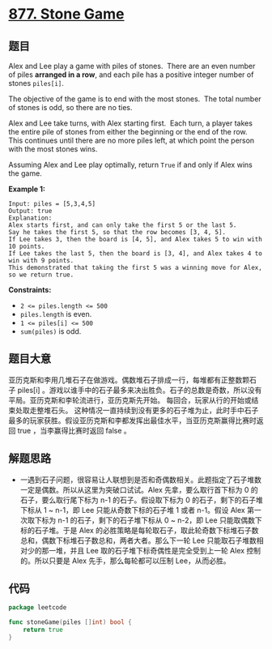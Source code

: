 # [877. Stone Game](https://leetcode.com/problems/stone-game/)

## 题目

Alex and Lee play a game with piles of stones.  There are an even number of piles **arranged in a row**, and each pile has a positive integer number of stones `piles[i]`.

The objective of the game is to end with the most stones.  The total number of stones is odd, so there are no ties.

Alex and Lee take turns, with Alex starting first.  Each turn, a player takes the entire pile of stones from either the beginning or the end of the row.  This continues until there are no more piles left, at which point the person with the most stones wins.

Assuming Alex and Lee play optimally, return `True` if and only if Alex wins the game.

**Example 1:**

```
Input: piles = [5,3,4,5]
Output: true
Explanation:
Alex starts first, and can only take the first 5 or the last 5.
Say he takes the first 5, so that the row becomes [3, 4, 5].
If Lee takes 3, then the board is [4, 5], and Alex takes 5 to win with 10 points.
If Lee takes the last 5, then the board is [3, 4], and Alex takes 4 to win with 9 points.
This demonstrated that taking the first 5 was a winning move for Alex, so we return true.

```

**Constraints:**

- `2 <= piles.length <= 500`
- `piles.length` is even.
- `1 <= piles[i] <= 500`
- `sum(piles)` is odd.

## 题目大意

亚历克斯和李用几堆石子在做游戏。偶数堆石子排成一行，每堆都有正整数颗石子 piles[i] 。游戏以谁手中的石子最多来决出胜负。石子的总数是奇数，所以没有平局。亚历克斯和李轮流进行，亚历克斯先开始。 每回合，玩家从行的开始或结束处取走整堆石头。 这种情况一直持续到没有更多的石子堆为止，此时手中石子最多的玩家获胜。假设亚历克斯和李都发挥出最佳水平，当亚历克斯赢得比赛时返回 true ，当李赢得比赛时返回 false 。

## 解题思路

- 一遇到石子问题，很容易让人联想到是否和奇偶数相关。此题指定了石子堆数一定是偶数。所以从这里为突破口试试。Alex 先拿，要么取行首下标为 0 的石子，要么取行尾下标为 n-1 的石子。假设取下标为 0 的石子，剩下的石子堆下标从 1 ~ n-1，即 Lee 只能从奇数下标的石子堆 1 或者 n-1。假设 Alex 第一次取下标为 n-1 的石子，剩下的石子堆下标从 0 ~ n-2，即 Lee 只能取偶数下标的石子堆。于是 Alex 的必胜策略是每轮取石子，取此轮奇数下标堆石子数总和，偶数下标堆石子数总和，两者大者。那么下一轮 Lee 只能取石子堆数相对少的那一堆，并且 Lee 取的石子堆下标奇偶性是完全受到上一轮 Alex 控制的。所以只要是 Alex 先手，那么每轮都可以压制 Lee，从而必胜。

## 代码

```go
package leetcode

func stoneGame(piles []int) bool {
    return true
}
```